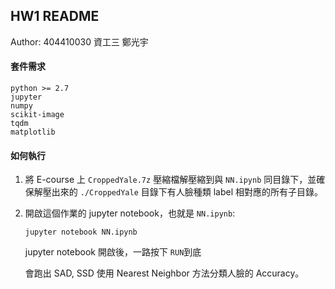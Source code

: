 ## HW1 README
Author: 404410030 資工三 鄭光宇

#### 套件需求

```
python >= 2.7
jupyter
numpy
scikit-image
tqdm
matplotlib
```

#### 如何執行
1. 將 E-course 上 `CroppedYale.7z` 壓縮檔解壓縮到與 `NN.ipynb` 同目錄下，並確保解壓出來的 `./CroppedYale` 目錄下有人臉種類 label 相對應的所有子目錄。
2. 開啟這個作業的 jupyter notebook，也就是 `NN.ipynb`:
    ```
    jupyter notebook NN.ipynb
    ```
    
    jupyter notebook 開啟後，一路按下 `RUN`到底
    
    會跑出 SAD, SSD 使用 Nearest Neighbor 方法分類人臉的 Accuracy。

